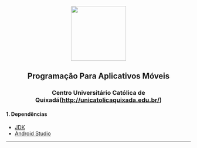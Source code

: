 <div align="center"><a href="https://www.android.com/intl/pt-BR_br/"><img width="150" height="150" src="https://logodownload.org/wp-content/uploads/2015/05/android-logo-0-1.png"></a>

##  Programação Para Aplicativos Móveis
### Centro Universitário Católica de Quixadá(http://unicatolicaquixada.edu.br/)

</div>

#### 1.  Dependências
- [JDK](https://www.oracle.com/br/java/technologies/javase/javase-jdk8-downloads.html)
- [Android Studio](https://developer.android.com/studio)
------------

<!-- #### 2.  Comandos Deno
###### Executar Aplicação
```shell
deno run app.ts
```
###### Permissão 
```shell
deno run app.ts 
```-->